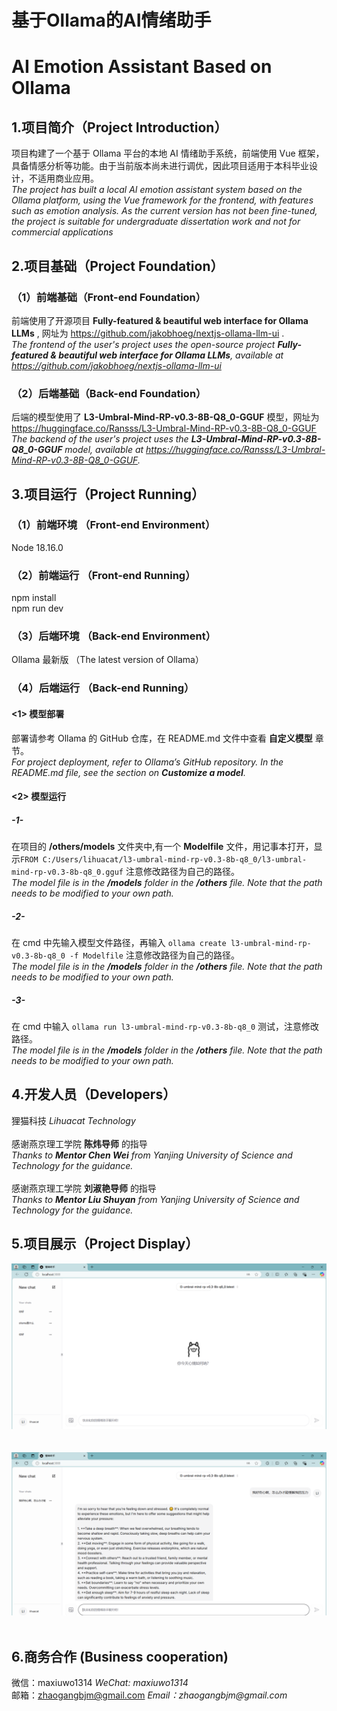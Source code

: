 # 基于Ollama的AI情绪助手
# AI Emotion Assistant Based on Ollama

## 1.项目简介（Project Introduction）
项目构建了一个基于 Ollama 平台的本地 AI 情绪助手系统，前端使用 Vue 框架，具备情感分析等功能。由于当前版本尚未进行调优，因此项目适用于本科毕业设计，不适用商业应用。<br>
_The project has built a local AI emotion assistant system based on the Ollama platform, using the Vue framework for the frontend, with features such as emotion analysis. As the current version has not been fine-tuned, the project is suitable for undergraduate dissertation work and not for commercial applications_ <br>
## 2.项目基础（Project Foundation）
### （1）前端基础（Front-end Foundation）
前端使用了开源项目 __Fully-featured & beautiful web interface for Ollama LLMs__ , 网址为 https://github.com/jakobhoeg/nextjs-ollama-llm-ui .<br>
_The frontend of the user's project uses the open-source project __Fully-featured & beautiful web interface for Ollama LLMs__, available at https://github.com/jakobhoeg/nextjs-ollama-llm-ui_ 
### （2）后端基础（Back-end Foundation）
后端的模型使用了 __L3-Umbral-Mind-RP-v0.3-8B-Q8_0-GGUF__ 模型，网址为 https://huggingface.co/Ransss/L3-Umbral-Mind-RP-v0.3-8B-Q8_0-GGUF <br>
_The backend of the user's project uses the __L3-Umbral-Mind-RP-v0.3-8B-Q8_0-GGUF__ model, available at https://huggingface.co/Ransss/L3-Umbral-Mind-RP-v0.3-8B-Q8_0-GGUF._
## 3.项目运行（Project Running）
### （1）前端环境 （Front-end Environment）
Node 18.16.0 <br>
### （2）前端运行 （Front-end Running）
npm install<br>
npm run dev
### （3）后端环境 （Back-end Environment）
Ollama 最新版 （The latest version of Ollama）<br>
### （4）后端运行 （Back-end Running）
#### <1> 模型部署
部署请参考 Ollama 的 GitHub 仓库，在 README.md 文件中查看 __自定义模型__ 章节。<br>
_For project deployment, refer to Ollama’s GitHub repository. In the README.md file, see the section on __Customize a model__._
#### <2> 模型运行
##### -1- 
在项目的 __/others/models__ 文件夹中,有一个 __Modelfile__ 文件，用记事本打开，显示`FROM C:/Users/lihuacat/l3-umbral-mind-rp-v0.3-8b-q8_0/l3-umbral-mind-rp-v0.3-8b-q8_0.gguf` 注意修改路径为自己的路径。<br>
_The model file is in the __/models__ folder in the __/others__ file. Note that the path needs to be modified to your own path._
##### -2- 
在 cmd 中先输入模型文件路径，再输入 `ollama create l3-umbral-mind-rp-v0.3-8b-q8_0 -f Modelfile` 注意修改路径为自己的路径。<br>
_The model file is in the __/models__ folder in the __/others__ file. Note that the path needs to be modified to your own path._
##### -3-
在 cmd 中输入 `ollama run l3-umbral-mind-rp-v0.3-8b-q8_0` 测试，注意修改路径。<br>
_The model file is in the __/models__ folder in the __/others__ file. Note that the path needs to be modified to your own path._
## 4.开发人员（Developers）
狸猫科技 _Lihuacat Technology_ <br>
<br>
感谢燕京理工学院 __陈炜导师__ 的指导 <br>
_Thanks to __Mentor Chen Wei__ from Yanjing University of Science and Technology for the guidance._ <br>
<br>
感谢燕京理工学院 __刘淑艳导师__ 的指导 <br>
_Thanks to __Mentor Liu Shuyan__ from Yanjing University of Science and Technology for the guidance._
## 5.项目展示（Project Display）
<img src="/show-1.png"/><br>
<br>
<br>
<img src="/show-2.png"/><br>
<br>
## 6.商务合作 (Business cooperation)
微信：maxiuwo1314     _WeChat: maxiuwo1314_ <br>
邮箱：zhaogangbjm@gmail.com     _Email：zhaogangbjm@gmail.com_

